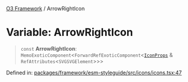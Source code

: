 [O3 Framework](../API.md) / ArrowRightIcon

# Variable: ArrowRightIcon

> `const` **ArrowRightIcon**: `MemoExoticComponent`\<`ForwardRefExoticComponent`\<[`IconProps`](../type-aliases/IconProps.md) & `RefAttributes`\<`SVGSVGElement`\>\>\>

Defined in: [packages/framework/esm-styleguide/src/icons/icons.tsx:47](https://github.com/habeshabro/openmrs-esm-core/blob/main/packages/framework/esm-styleguide/src/icons/icons.tsx#L47)
